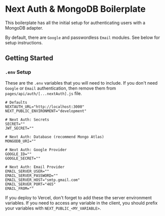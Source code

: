 # Next Auth & MongoDB Boilerplate

This boilerplate has all the initial setup for authenticating users with a MongoDB adapter.

By default, there are `Google` and passwordless `Email` modules. See below for setup instructions.

## Getting Started

### `.env` Setup

These are the `.env` variables that you will need to include. If you don't need `Google` or `Email` authentication, then remove them from `pages/api/auth/[...nextAuth].js` file.

```
# Defaults
NEXTAUTH_URL="http://localhost:3000"
NEXT_PUBLIC_ENVIRONMENT="development"

# Next Auth: Secrets
SECRET=""
JWT_SECRET=""

# Next Auth: Database (recommend Mongo Atlas)
MONGODB_URI=""

# Next Auth: Google Provider
GOOGLE_ID=""
GOOGLE_SECRET=""

# Next Auth: Email Provider
EMAIL_SERVER_USER=""
EMAIL_SERVER_PASSWORD=""
EMAIL_SERVER_HOST="smtp.gmail.com"
EMAIL_SERVER_PORT="465"
EMAIL_FROM=""
```

If you deploy to Vercel, don't forget to add these the server environment variables. If you need to access any variable in the client, you should prefix your variables with `NEXT_PUBLIC_<MY_VARIABLE>`.
